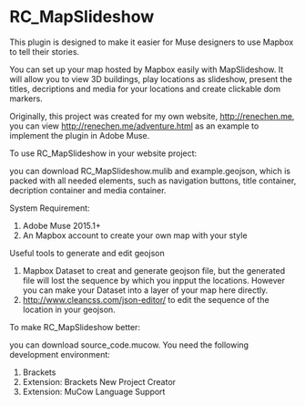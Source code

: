 # RC_MapSlideshow

This plugin is designed to make it easier for Muse designers to use Mapbox to tell their stories. 

You can set up your map hosted by Mapbox easily with MapSlideshow. It will allow you to view 3D buildings, play locations as slideshow, present the titles, decriptions and media for your locations and create clickable dom markers.

Originally, this project was created for my own website, http://renechen.me, you can view http://renechen.me/adventure.html as an example to implement the plugin in Adobe Muse. 

To use RC_MapSlideshow in your website project:

you can download RC_MapSlideshow.mulib and example.geojson, which is packed with all needed elements, such as navigation buttons, title container, decription container and media container.

System Requirement:

1. Adobe Muse 2015.1+
2. An Mapbox account to create your own map with your style

Useful tools to generate and edit geojson
1. Mapbox Dataset to creat and generate geojson file, but the generated file will lost the sequence by which you inpput the locations. However you can make your Dataset into a layer of your map here directly.
2. http://www.cleancss.com/json-editor/ to edit the sequence of the location in your geojson.


To make RC_MapSlideshow better:

you can download source_code.mucow. You need the following development environment:
1. Brackets
2. Extension: Brackets New Project Creator
3. Extension: MuCow Language Support


